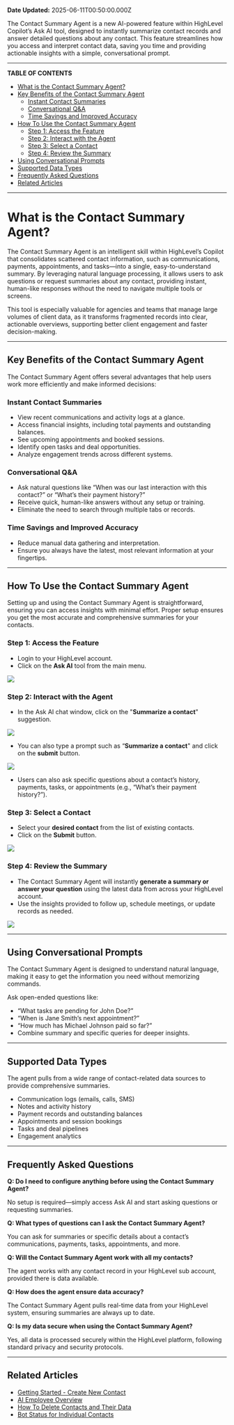 **Date Updated:** 2025-06-11T00:50:00.000Z

The Contact Summary Agent is a new AI-powered feature within HighLevel Copilot’s Ask AI tool, designed to instantly summarize contact records and answer detailed questions about any contact. This feature streamlines how you access and interpret contact data, saving you time and providing actionable insights with a simple, conversational prompt.

---

**TABLE OF CONTENTS**

* [What is the Contact Summary Agent?](#What-is-the-Contact-Summary-Agent?)[](#Key-Benefits-of-the-Contact-Summary-Agent)
* [Key Benefits of the Contact Summary Agent](#Key-Benefits-of-the-Contact-Summary-Agent)[](#Instant-Contact-Summaries)  
   * [Instant Contact Summaries](#Instant-Contact-Summaries)[](#Conversational-Q&A)  
   * [Conversational Q&A](#Conversational-Q&A)[](#Time-Savings-and-Improved-Accuracy)  
   * [Time Savings and Improved Accuracy](#Time-Savings-and-Improved-Accuracy)[](#How-To-Use-the-Contact-Summary-Agent)
* [How To Use the Contact Summary Agent](#How-To-Use-the-Contact-Summary-Agent)[](#Step-1%3A%C2%A0Access-the-Feature)  
   * [Step 1: Access the Feature](#Step-1%3A%C2%A0Access-the-Feature)  
   * [Step 2: Interact with the Agent](#Step-2%3A%C2%A0Interact-with-the-Agent)[](#Step-3%3A-Select-a-Contact)  
   * [Step 3: Select a Contact](#Step-3%3A-Select-a-Contact)[](#Step-4%3A-Review-the-Summary)  
   * [Step 4: Review the Summary](#Step-4%3A-Review-the-Summary)[](#Using-Conversational-Prompts)
* [Using Conversational Prompts](#Using-Conversational-Prompts)[](#Supported-Data-Types%C2%A0)
* [Supported Data Types ](#Supported-Data-Types%C2%A0)[](#Frequently-Asked-Questions%C2%A0)
* [Frequently Asked Questions ](#Frequently-Asked-Questions%C2%A0)[](#Related-Articles)
* [Related Articles](#Related-Articles)

---

# **What is the Contact Summary Agent?**

  
The Contact Summary Agent is an intelligent skill within HighLevel’s Copilot that consolidates scattered contact information, such as communications, payments, appointments, and tasks—into a single, easy-to-understand summary. By leveraging natural language processing, it allows users to ask questions or request summaries about any contact, providing instant, human-like responses without the need to navigate multiple tools or screens.

  
This tool is especially valuable for agencies and teams that manage large volumes of client data, as it transforms fragmented records into clear, actionable overviews, supporting better client engagement and faster decision-making.

---

## **Key Benefits of the Contact Summary Agent**

  
The Contact Summary Agent offers several advantages that help users work more efficiently and make informed decisions:

  
### **Instant Contact Summaries**

  
* View recent communications and activity logs at a glance.
* Access financial insights, including total payments and outstanding balances.
* See upcoming appointments and booked sessions.
* Identify open tasks and deal opportunities.
* Analyze engagement trends across different systems.

  
### **Conversational Q&A**

  
* Ask natural questions like “When was our last interaction with this contact?” or “What’s their payment history?”
* Receive quick, human-like answers without any setup or training.
* Eliminate the need to search through multiple tabs or records.

  
### **Time Savings and Improved Accuracy**

  
* Reduce manual data gathering and interpretation.
* Ensure you always have the latest, most relevant information at your fingertips.

---

## **How To Use the Contact Summary Agent**

  
Setting up and using the Contact Summary Agent is straightforward, ensuring you can access insights with minimal effort. Proper setup ensures you get the most accurate and comprehensive summaries for your contacts.

### **Step 1:** Access the Feature

  
* Login to your HighLevel account.
* Click on the **Ask AI** tool from the main menu.  
    
![](https://jumpshare.com/v/FGwwN5CxkwcEGdz6plGn+/Screen+Shot+2025-06-10+at+6.56.16+PM.png)

### **Step 2:** Interact with the Agent

  
* In the Ask AI chat window, click on the "**Summarize a contact**" suggestion.  
    
![](https://jumpshare.com/v/d8jIeJ7bO3fWQrccw7H4+/Screen+Shot+2025-06-10+at+7.49.25+PM.png)
* You can also type a prompt such as “**Summarize a contact**" and click on the **submit** button.  
    
![](https://jumpshare.com/v/Cc734mSCIpEXjOksFUAA+/Screen+Shot+2025-06-10+at+7.51.49+PM.png)
* Users can also ask specific questions about a contact’s history, payments, tasks, or appointments (e.g., “What’s their payment history?”).

  
### **Step 3:** Select a Contact

  
* Select your **desired contact** from the list of existing contacts.
* Click on the **Submit** button.  
    
![](https://jumpshare.com/v/pNi9ikh9rFFUY6jLxe5u+/Screen+Shot+2025-06-10+at+7.55.00+PM.png)

### **Step 4:** Review the Summary

  
* The Contact Summary Agent will instantly **generate a summary or answer your question** using the latest data from across your HighLevel account.
* Use the insights provided to follow up, schedule meetings, or update records as needed.  
    
![](https://jumpshare.com/v/0YkUnFRAFw2ydPUBw1nb+/Screen+Shot+2025-06-11+at+12.21.59+AM.png)

---

## **Using Conversational Prompts**

  
The Contact Summary Agent is designed to understand natural language, making it easy to get the information you need without memorizing commands.

Ask open-ended questions like:

  
* “What tasks are pending for John Doe?”
* “When is Jane Smith’s next appointment?”
* “How much has Michael Johnson paid so far?”
* Combine summary and specific queries for deeper insights.

---

## **Supported Data Types** 

  
The agent pulls from a wide range of contact-related data sources to provide comprehensive summaries.

* Communication logs (emails, calls, SMS)
* Notes and activity history
* Payment records and outstanding balances
* Appointments and session bookings
* Tasks and deal pipelines
* Engagement analytics

---

## **Frequently Asked Questions** 

  
**Q: Do I need to configure anything before using the Contact Summary Agent?**

No setup is required—simply access Ask AI and start asking questions or requesting summaries.

  
**Q: What types of questions can I ask the Contact Summary Agent?**

You can ask for summaries or specific details about a contact’s communications, payments, tasks, appointments, and more.

  
**Q: Will the Contact Summary Agent work with all my contacts?**

The agent works with any contact record in your HighLevel sub account, provided there is data available.

  
**Q: How does the agent ensure data accuracy?**

The Contact Summary Agent pulls real-time data from your HighLevel system, ensuring summaries are always up to date.

  
**Q: Is my data secure when using the Contact Summary Agent?**

Yes, all data is processed securely within the HighLevel platform, following standard privacy and security protocols.

---

## **Related Articles**

  
* [](https://help.gohighlevel.com/en/support/solutions/articles/155000003906)[Getting Started - Create New Contact](https://help.gohighlevel.com/en/support/solutions/articles/155000005055)
* [AI Employee Overview](https://help.gohighlevel.com/en/support/solutions/articles/155000003906)
* [How To Delete Contacts and Their Data](https://help.gohighlevel.com/en/support/solutions/articles/155000000583)
* [Bot Status for Individual Contacts](https://help.gohighlevel.com/en/support/solutions/articles/155000004096)